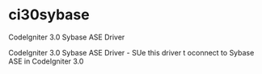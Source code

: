 # ci30sybase
CodeIgniter 3.0 Sybase ASE Driver

CodeIgniter 3.0 Sybase ASE Driver - SUe this driver t oconnect to Sybase ASE in CodeIgniter 3.0
